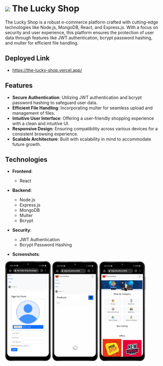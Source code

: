 # <img src='https://cdn-icons-png.flaticon.com/128/7610/7610777.png' width='30px'/> The Lucky Shop

The Lucky Shop is a robust e-commerce platform crafted with cutting-edge technologies like Node.js, MongoDB, React, and Express.js. With a focus on security and user experience, this platform ensures the protection of user data through features like JWT authentication, bcrypt password hashing, and multer for efficient file handling.

## Deployed Link
 - https://the-lucky-shop.vercel.app/

## Features

- **Secure Authentication**: Utilizing JWT authentication and bcrypt password hashing to safeguard user data.
- **Efficient File Handling**: Incorporating multer for seamless upload and management of files.
- **Intuitive User Interface**: Offering a user-friendly shopping experience with a clean and intuitive UI.
- **Responsive Design**: Ensuring compatibility across various devices for a consistent browsing experience.
- **Scalable Architecture**: Built with scalability in mind to accommodate future growth.

## Technologies

- **Frontend**:
  - React
    
- **Backend**:
  - Node.js
  - Express.js
  - MongoDB
  - Multer
  - Bcrypt

- **Security**:
  - JWT Authentication
  - Bcrypt Password Hashing

- **Screenshots**:
<img src='./readmeimg/1.png' width='150px'/>
<img src='./readmeimg/2.gif' width='150px'/>
<img src='./readmeimg/3.gif' width='150px'/>
